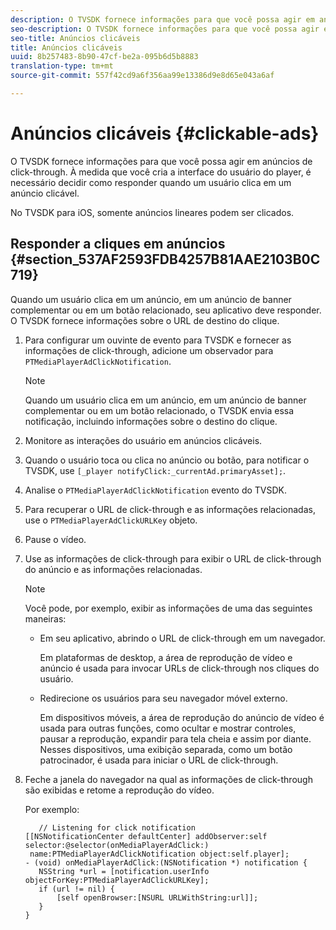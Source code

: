 ```yaml
---
description: O TVSDK fornece informações para que você possa agir em anúncios de click-through. À medida que você cria a interface do usuário do player, é necessário decidir como responder quando um usuário clica em um anúncio clicável.
seo-description: O TVSDK fornece informações para que você possa agir em anúncios de click-through. À medida que você cria a interface do usuário do player, é necessário decidir como responder quando um usuário clica em um anúncio clicável.
seo-title: Anúncios clicáveis
title: Anúncios clicáveis
uuid: 8b257483-8b90-47cf-be2a-095b6d5b8883
translation-type: tm+mt
source-git-commit: 557f42cd9a6f356aa99e13386d9e8d65e043a6af

---
```



# Anúncios clicáveis {#clickable-ads}

O TVSDK fornece informações para que você possa agir em anúncios de click-through. À medida que você cria a interface do usuário do player, é necessário decidir como responder quando um usuário clica em um anúncio clicável.

No TVSDK para iOS, somente anúncios lineares podem ser clicados.

## Responder a cliques em anúncios {#section_537AF2593FDB4257B81AAE2103B0C719}

Quando um usuário clica em um anúncio, em um anúncio de banner complementar ou em um botão relacionado, seu aplicativo deve responder. O TVSDK fornece informações sobre o URL de destino do clique.

1. Para configurar um ouvinte de evento para TVSDK e fornecer as informações de click-through, adicione um observador para `PTMediaPlayerAdClickNotification`.

   >[!NOTE]
   >
   >Quando um usuário clica em um anúncio, em um anúncio de banner complementar ou em um botão relacionado, o TVSDK envia essa notificação, incluindo informações sobre o destino do clique.

1. Monitore as interações do usuário em anúncios clicáveis.
1. Quando o usuário toca ou clica no anúncio ou botão, para notificar o TVSDK, use `[_player notifyClick:_currentAd.primaryAsset];`.
1. Analise o `PTMediaPlayerAdClickNotification` evento do TVSDK.
1. Para recuperar o URL de click-through e as informações relacionadas, use o `PTMediaPlayerAdClickURLKey` objeto.
1. Pause o vídeo.
1. Use as informações de click-through para exibir o URL de click-through do anúncio e as informações relacionadas.

   >[!NOTE]
   >
   >Você pode, por exemplo, exibir as informações de uma das seguintes maneiras:

   * Em seu aplicativo, abrindo o URL de click-through em um navegador.

      Em plataformas de desktop, a área de reprodução de vídeo e anúncio é usada para invocar URLs de click-through nos cliques do usuário.
   * Redirecione os usuários para seu navegador móvel externo.

      Em dispositivos móveis, a área de reprodução do anúncio de vídeo é usada para outras funções, como ocultar e mostrar controles, pausar a reprodução, expandir para tela cheia e assim por diante. Nesses dispositivos, uma exibição separada, como um botão patrocinador, é usada para iniciar o URL de click-through.

1. Feche a janela do navegador na qual as informações de click-through são exibidas e retome a reprodução do vídeo.

   Por exemplo:

   ```
      // Listening for click notification  
   [[NSNotificationCenter defaultCenter] addObserver:self selector:@selector(onMediaPlayerAdClick:)  
    name:PTMediaPlayerAdClickNotification object:self.player]; 
   - (void) onMediaPlayerAdClick:(NSNotification *) notification { 
      NSString *url = [notification.userInfo objectForKey:PTMediaPlayerAdClickURLKey];  
      if (url != nil) { 
          [self openBrowser:[NSURL URLWithString:url]]; 
      } 
   } 
   ```

